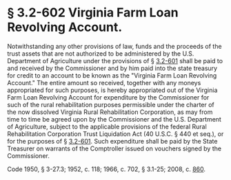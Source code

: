 # § 3.2-602 Virginia Farm Loan Revolving Account.

<p>Notwithstanding any other provisions of law, funds and the proceeds of the trust assets that are not authorized to be administered by the U.S. Department of Agriculture under the provisions of § <a href='http://law.lis.virginia.gov/vacode/3.2-601/'>3.2-601</a> shall be paid to and received by the Commissioner and by him paid into the state treasury for credit to an account to be known as the "Virginia Farm Loan Revolving Account." The entire amount so received, together with any moneys appropriated for such purposes, is hereby appropriated out of the Virginia Farm Loan Revolving Account for expenditure by the Commissioner for such of the rural rehabilitation purposes permissible under the charter of the now dissolved Virginia Rural Rehabilitation Corporation, as may from time to time be agreed upon by the Commissioner and the U.S. Department of Agriculture, subject to the applicable provisions of the federal Rural Rehabilitation Corporation Trust Liquidation Act (40 U.S.C. § 440 et seq.), or for the purposes of § <a href='http://law.lis.virginia.gov/vacode/3.2-601/'>3.2-601</a>. Such expenditure shall be paid by the State Treasurer on warrants of the Comptroller issued on vouchers signed by the Commissioner.</p><p>Code 1950, § 3-27.3; 1952, c. 118; 1966, c. 702, § 3.1-25; 2008, c. <a href='http://lis.virginia.gov/cgi-bin/legp604.exe?081+ful+CHAP0860'>860</a>.</p>